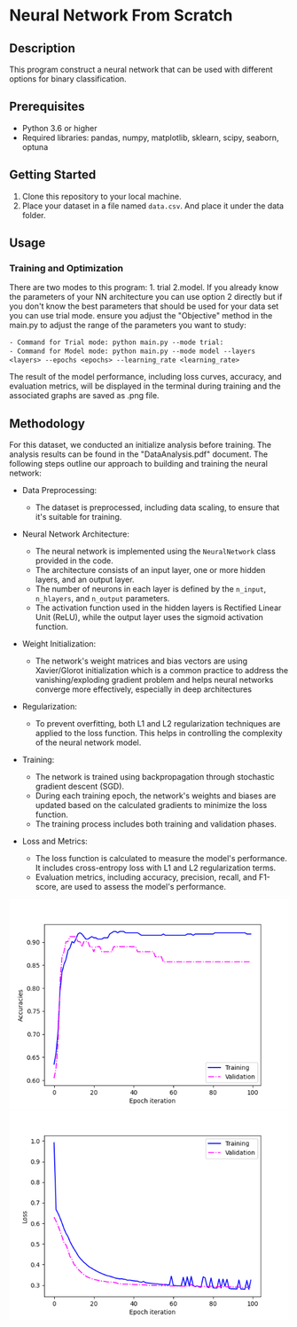 # Neural Network From Scratch 
## Description
This program construct a neural network that can be used with different options for binary classification.

## Prerequisites
- Python 3.6 or higher
- Required libraries: pandas, numpy, matplotlib, sklearn, scipy, seaborn, optuna

## Getting Started
1. Clone this repository to your local machine.
2. Place your dataset in a file named `data.csv`. And place it under the data folder. 

## Usage
### Training and Optimization
There are two modes to this program: 1. trial 2.model. If you already know the parameters of your NN architecture you can use option 2 directly but if you don't know the best parameters that should be used for your data set you can use trial mode. ensure you adjust the "Objective" method in the main.py to adjust the range of the parameters you want to study: 

    - Command for Trial mode: python main.py --mode trial: 
    - Command for Model mode: python main.py --mode model --layers <layers> --epochs <epochs> --learning_rate <learning_rate>

The result of the model performance, including loss curves, accuracy, and evaluation metrics, will be displayed in the terminal during training and the associated graphs are saved as .png file.

## Methodology
For this dataset, we conducted an initialize analysis before training. The analysis results can be found in the "DataAnalysis.pdf" document. The following steps outline our approach to building and training the neural network:

- Data Preprocessing:
  - The dataset is preprocessed, including data scaling, to ensure that it's suitable for training.

- Neural Network Architecture:
  - The neural network is implemented using the `NeuralNetwork` class provided in the code.
  - The architecture consists of an input layer, one or more hidden layers, and an output layer.
  - The number of neurons in each layer is defined by the `n_input`, `n_hlayers`, and `n_output` parameters.
  - The activation function used in the hidden layers is Rectified Linear Unit (ReLU), while the output layer uses the sigmoid activation function.

- Weight Initialization:
  - The network's weight matrices and bias vectors are using Xavier/Glorot initialization which is a common practice to address the vanishing/exploding gradient problem and helps neural networks converge more effectively, especially in deep architectures

- Regularization:
  - To prevent overfitting, both L1 and L2 regularization techniques are applied to the loss function. This helps in controlling the complexity of the neural network model.

- Training:
  - The network is trained using backpropagation through stochastic gradient descent (SGD).
  - During each training epoch, the network's weights and biases are updated based on the calculated gradients to minimize the loss function.
  - The training process includes both training and validation phases.

- Loss and Metrics:
  - The loss function is calculated to measure the model's performance. It includes cross-entropy loss with L1 and L2 regularization terms.
  - Evaluation metrics, including accuracy, precision, recall, and F1-score, are used to assess the model's performance.

![Alt text](Learning_curve.png)
![Alt text](Loss_figure.png)
